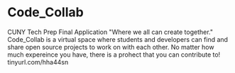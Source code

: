 # Code_Collab
CUNY Tech Prep Final Application
"Where we all can create together."
Code_Collab is a virtual space where students and developers can find and share open source projects to work on with each other. No matter how much expereince you have, there is a prohect that you can contribute to!
tinyurl.com/hha44sn
